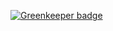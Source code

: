 
[![Greenkeeper badge](https://badges.greenkeeper.io/timmywil/legacy_timmywil.github.com.svg)](https://greenkeeper.io/)
